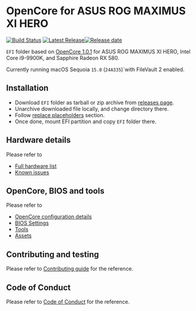 # OpenCore for ASUS ROG MAXIMUS XI HERO

[![Build Status](https://github.com/vovinacci/OpenCore-ASUS-ROG-MAXIMUS-XI-HERO/workflows/test/badge.svg)](https://github.com/vovinacci/OpenCore-ASUS-ROG-MAXIMUS-XI-HERO/actions?query=workflow%3Atest++branch%3Amaster+) [![Latest Release](https://img.shields.io/github/v/release/vovinacci/OpenCore-ASUS-ROG-MAXIMUS-XI-HERO)](https://github.com/vovinacci/OpenCore-ASUS-ROG-MAXIMUS-XI-HERO/releases)[![Release date](https://img.shields.io/github/release-date/vovinacci/OpenCore-ASUS-ROG-MAXIMUS-XI-HERO.svg?label=)](https://github.com/vovinacci/OpenCore-ASUS-ROG-MAXIMUS-XI-HERO/releases)

`EFI` folder based on [OpenCore 1.0.1](https://github.com/acidanthera/OpenCorePkg/releases/tag/1.0.1) for ASUS ROG MAXIMUS XI HERO, Intel Core i9-9900K, and
Sapphire Radeon RX 580.

Currently running macOS Sequoia `15.0` (`24A335`)`with FileVault 2 enabled.

## Installation

- Download `EFI` folder as tarball or zip archive from [releases page](https://github.com/vovinacci/OpenCore-ASUS-ROG-MAXIMUS-XI-HERO/releases).
- Unarchive downloaded file locally, and change directory there.
- Follow [replace placeholders](docs/contributing.md#replace-placeholders) section.
- Once done, mount EFI partition and copy `EFI` folder there.

## Hardware details

Please refer to

- [Full hardware list](docs/hardware.md)
- [Known issues](docs/known-issues.md)

## OpenCore, BIOS and tools

Please refer to

- [OpenCore configuration details](docs/opencore.md)
- [BIOS Settings](docs/bios.md)
- [Tools](tools/README.md)
- [Assets](assets/README.md)

## Contributing and testing

Please refer to [Contributing guide](docs/contributing.md) for the reference.

## Code of Conduct

Please refer to [Code of Conduct](CODE_OF_CONDUCT.md) for the reference.
